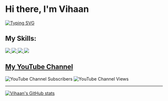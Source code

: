 # Hi there, I'm Vihaan 
[![Typing SVG](https://readme-typing-svg.herokuapp.com/?lines=Computer+Science;Mathematics;Chess)](https://git.io/typing-svg)



## My Skills:

<a href="https://skillicons.dev">
    <img src="https://skillicons.dev/icons?i=js,python,cpp,java,css,github,html" />
  </a>
<a href="https://skillicons.dev">
    <img src="https://skillicons.dev/icons?i=ae,au,ps,pr" />
  </a>
<a href="https://skillicons.dev">
    <img src="https://skillicons.dev/icons?i=bootstrap,jquery,react" />
  </a> 
<a href="https://skillicons.dev">
    <img src="https://skillicons.dev/icons?i=bash,eclipse,idea,powershell,vscode" />
  </a>

<br />


## <a href="https://youtube.com/channel/UC9GlZhshzHUk-tnf-vBruug/">My YouTube Channel</a>

![YouTube Channel Subscribers](https://img.shields.io/youtube/channel/subscribers/UC9GlZhshzHUk-tnf-vBruug?label=Subscribers&style=flat-square)
![YouTube Channel Views](https://img.shields.io/youtube/channel/views/UC9GlZhshzHUk-tnf-vBruug?style=flat-square)

---

[![Vihaan's GitHub stats](https://github-readme-stats.vercel.app/api?username=Vihaan314&theme=tokyonight&show_icons=true)](https://github.com/Vihaan314/github-readme-stats)

